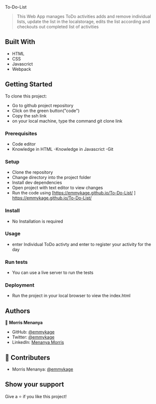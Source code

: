 To-Do-List

> This Web App manages ToDo activities adds and  remove individual lists, update the list in the localstorage, edits the list according and checkouts out completed list of activities

## Built With

- HTML
- CSS
- Javascrict
- Webpack

## Getting Started

To clone this project:
- Go to github project repository
- Click on the green button("code")
- Copy the ssh link
- on your local machine, type the command git clone link


### Prerequisites
- Code editor
- Knowledge in HTML
-Knowledge in Javascrict
-Git

### Setup
- Clone the repository
- Change directory into the project folder
- Install dev dependencies
- Open project with text editor to view changes
- Run the code using [https://emmykage.github.io/To-Do-List/
] https://emmykage.github.io/To-Do-List/


### Install
- No Installation is required

### Usage
- enter Individual ToDo activty and enter to register your activity for the day

### Run tests
- You can use a live server to run the tests

### Deployment
- Run the project in your local browser to view the index.html


## Authors


👤 **Morris Menanya**

- GitHub: [@emmykage](https://github.com/Emmykage)
- Twitter: [@emmykage](https://twitter.com/omayiobenj)
- LinkedIn: [Menanya Morris](https://www.linkedin.com/in/morris-menanya-a51985104/)



## 🤝 Contributers

-  Morris Menanya: [@emmykage](https://github.com/Emmykage)


## Show your support

Give a ⭐️ if you like this project!

